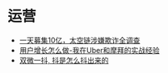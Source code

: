 # 运营

* [一天募集10亿，太空链涉嫌欺诈全调查](/operation/一天募集10亿，太空链涉嫌欺诈全调查.md)
* [用户增长怎么做-我在Uber和摩拜的实战经验](/operation/用户增长怎么做-我在Uber和摩拜的实战经验.md)
* [双微一抖, 抖是怎么抖出来的](/operation/双微一抖,抖是怎么抖出来的.md)
